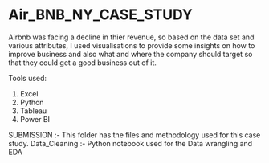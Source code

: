 # Air_BNB_NY_CASE_STUDY

Airbnb was facing a decline in thier revenue, so based on the data set and various attributes, I used visualisations to provide some insights on how to improve business and also what and where the company should target so that they could get a good business out of it.

Tools used:
1. Excel
2. Python
3. Tableau
4. Power BI

 SUBMISSION :- This folder has the files and methodology used for this case study.
 Data_Cleaning :- Python notebook used for the Data wrangling and EDA
